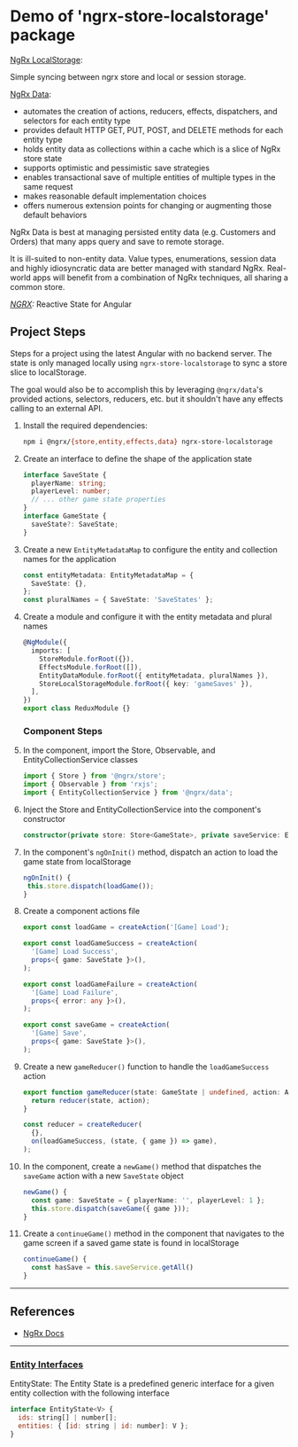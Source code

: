 # Demo of 'ngrx-store-localstorage' package

[NgRx LocalStorage](https://www.npmjs.com/package/ngrx-store-localstorage):

Simple syncing between ngrx store and local or session storage.

[NgRx Data](https://ngrx.io/guide/data):

- automates the creation of actions, reducers, effects, dispatchers, and selectors for each entity type
- provides default HTTP GET, PUT, POST, and DELETE methods for each entity type
- holds entity data as collections within a cache which is a slice of NgRx store state
- supports optimistic and pessimistic save strategies
- enables transactional save of multiple entities of multiple types in the same request
- makes reasonable default implementation choices
- offers numerous extension points for changing or augmenting those default behaviors

NgRx Data is best at managing persisted entity data (e.g. Customers and Orders) that many apps query and save to remote storage.

It is ill-suited to non-entity data. Value types, enumerations, session data and highly idiosyncratic data are better managed with standard NgRx. Real-world apps will benefit from a combination of NgRx techniques, all sharing a common store.

_[NGRX](https://ngrx.io):_ Reactive State for Angular

## Project Steps

Steps for a project using the latest Angular with no backend server. The state is only managed locally using `ngrx-store-localstorage` to sync a store slice to localStorage.

The goal would also be to accomplish this by leveraging `@ngrx/data`'s provided actions, selectors, reducers, etc. but it shouldn't have any effects calling to an external API.

1. Install the required dependencies:

   ```bash
   npm i @ngrx/{store,entity,effects,data} ngrx-store-localstorage
   ```

2. Create an interface to define the shape of the application state

   ```typescript
   interface SaveState {
     playerName: string;
     playerLevel: number;
     // ... other game state properties
   }
   interface GameState {
     saveState?: SaveState;
   }
   ```

3. Create a new `EntityMetadataMap` to configure the entity and collection names for the application

   ```typescript
   const entityMetadata: EntityMetadataMap = {
     SaveState: {},
   };
   const pluralNames = { SaveState: 'SaveStates' };
   ```

4. Create a module and configure it with the entity metadata and plural names

   ```typescript
   @NgModule({
     imports: [
       StoreModule.forRoot({}),
       EffectsModule.forRoot([]),
       EntityDataModule.forRoot({ entityMetadata, pluralNames }),
       StoreLocalStorageModule.forRoot({ key: 'gameSaves' }),
     ],
   })
   export class ReduxModule {}
   ```

   ### Component Steps

5. In the component, import the Store, Observable, and EntityCollectionService classes

   ```typescript
   import { Store } from '@ngrx/store';
   import { Observable } from 'rxjs';
   import { EntityCollectionService } from '@ngrx/data';
   ```

6. Inject the Store and EntityCollectionService into the component's constructor

   ```typescript
   constructor(private store: Store<GameState>, private saveService: EntityCollectionService<SaveState>) {}
   ```

7. In the component's `ngOnInit()` method, dispatch an action to load the game state from localStorage

   ```typescript
   ngOnInit() {
    this.store.dispatch(loadGame());
   }
   ```

8. Create a component actions file

   ```typescript
   export const loadGame = createAction('[Game] Load');

   export const loadGameSuccess = createAction(
     '[Game] Load Success',
     props<{ game: SaveState }>(),
   );

   export const loadGameFailure = createAction(
     '[Game] Load Failure',
     props<{ error: any }>(),
   );

   export const saveGame = createAction(
     '[Game] Save',
     props<{ game: SaveState }>(),
   );
   ```

9. Create a new `gameReducer()` function to handle the `loadGameSuccess` action

   ```typescript
   export function gameReducer(state: GameState | undefined, action: Action) {
     return reducer(state, action);
   }

   const reducer = createReducer(
     {},
     on(loadGameSuccess, (state, { game }) => game),
   );
   ```

10. In the component, create a `newGame()` method that dispatches the `saveGame` action with a new `SaveState` object

    ```typescript
    newGame() {
      const game: SaveState = { playerName: '', playerLevel: 1 };
      this.store.dispatch(saveGame({ game }));
    }
    ```

11. Create a `continueGame()` method in the component that navigates to the game screen if a saved game state is found in localStorage

    ```typescript
    continueGame() {
      const hasSave = this.saveService.getAll()
    }
    ```

---

## References

- [NgRx Docs](https://ngrx.io/docs)

---

### [Entity Interfaces](https://ngrx.io/guide/entity/interfaces)

EntityState: The Entity State is a predefined generic interface for a given entity collection with the following interface

```javascript
interface EntityState<V> {
  ids: string[] | number[];
  entities: { [id: string | id: number]: V };
}
```

